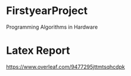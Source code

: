 # FirstyearProject
Programming Algorithms in Hardware

# Latex Report
https://www.overleaf.com/9477295jttmtsqhcdpk